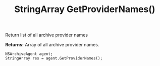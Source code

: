 ﻿---
uid: crmscript_ref_NSArchiveAgent_GetProviderNames
title: StringArray GetProviderNames()
intellisense: NSArchiveAgent.GetProviderNames
keywords: NSArchiveAgent, GetProviderNames
so.topic: reference
---

Return list of all archive provider names


**Returns:** Array of all archive provider names. 

```crmscript
NSArchiveAgent agent;
StringArray res = agent.GetProviderNames();
```

